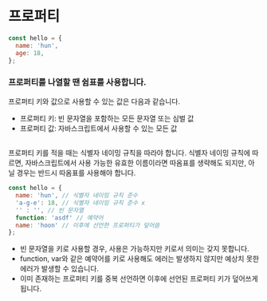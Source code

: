 # 프로퍼티

```js
const hello = {
  name: 'hun',
  age: 18,
};
```

### 프로퍼티를 나열할 땐 쉼표를 사용합니다.

프로퍼티 키와 값으로 사용할 수 있는 값은 다음과 같습니다.

- 프로퍼티 키: 빈 문자열을 포함하는 모든 문자열 또는 심벌 값
- 프로퍼티 값: 자바스크립트에서 사용할 수 있는 모든 값

##

프로퍼티 키를 적을 때는 식별자 네이밍 규칙을 따라야 합니다. 식별자 네이밍 규칙에 따르면, 자바스크립트에서 사용 가능한 유효한 이름이라면 따옴표를 생략해도 되지만, 아닐 경우는 반드시 따옴표를 사용해야 합니다.

```js
const hello = {
  name: 'hun', // 식별자 네이밍 규칙 준수
  'a-g-e': 18, // 식별자 네이밍 규칙 준수 x
  '' : '', // 빈 문자열
  function: 'asdf' // 예약어
  name: 'hoon' // 이후에 선언한 프로퍼티가 덮어씀
};
```

- 빈 문자열을 키로 사용할 경우, 사용은 가능하지만 키로서 의미는 갖지 못합니다.
- function, var와 같은 예약어를 키로 사용해도 에러는 발생하지 않지만 예상치 못한 에러가 발생할 수 있습니다.
- 이미 존재하는 프로퍼티 키를 중복 선언하면 이후에 선언된 프로퍼티 키가 덮어쓰게 됩니다.
